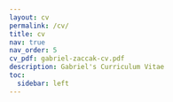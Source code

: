 ```yaml
---
layout: cv
permalink: /cv/
title: cv
nav: true
nav_order: 5
cv_pdf: gabriel-zaccak-cv.pdf
description: Gabriel's Curriculum Vitae
toc:
  sidebar: left
---
```

